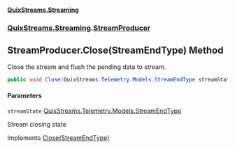 #### [QuixStreams.Streaming](index.md 'index')
### [QuixStreams.Streaming](QuixStreams.Streaming.md 'QuixStreams.Streaming').[StreamProducer](StreamProducer.md 'QuixStreams.Streaming.StreamProducer')

## StreamProducer.Close(StreamEndType) Method

Close the stream and flush the pending data to stream.

```csharp
public void Close(QuixStreams.Telemetry.Models.StreamEndType streamState=QuixStreams.Telemetry.Models.StreamEndType.Closed);
```
#### Parameters

<a name='QuixStreams.Streaming.StreamProducer.Close(QuixStreams.Telemetry.Models.StreamEndType).streamState'></a>

`streamState` [QuixStreams.Telemetry.Models.StreamEndType](https://docs.microsoft.com/en-us/dotnet/api/QuixStreams.Telemetry.Models.StreamEndType 'QuixStreams.Telemetry.Models.StreamEndType')

Stream closing state

Implements [Close(StreamEndType)](IStreamProducer.Close(StreamEndType).md 'QuixStreams.Streaming.IStreamProducer.Close(QuixStreams.Telemetry.Models.StreamEndType)')